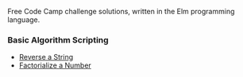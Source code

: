 Free Code Camp challenge solutions, written in the Elm programming language.

### Basic Algorithm Scripting

* [Reverse a String](src/basic-algorithm-scripting/ReverseString.elm)
* [Factorialize a Number](src/basic-algorithm-scripting/Factorialize.elm)
